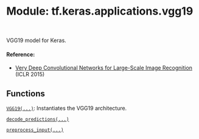 <div itemscope itemtype="http://developers.google.com/ReferenceObject">
<meta itemprop="name" content="tf.keras.applications.vgg19" />
<meta itemprop="path" content="Stable" />
</div>

# Module: tf.keras.applications.vgg19


<table class="tfo-notebook-buttons tfo-api" align="left">
</table>



VGG19 model for Keras.



#### Reference:

- [Very Deep Convolutional Networks for Large-Scale Image Recognition](
    https://arxiv.org/abs/1409.1556) (ICLR 2015)


## Functions

[`VGG19(...)`](../../../tf/keras/applications/VGG19.md): Instantiates the VGG19 architecture.

[`decode_predictions(...)`](../../../tf/keras/applications/vgg19/decode_predictions.md)

[`preprocess_input(...)`](../../../tf/keras/applications/vgg19/preprocess_input.md)




